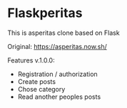 # Flaskperitas
This is asperitas clone based on Flask

Original: https://asperitas.now.sh/



Features v.1.0.0:
* Registration / authorization
* Create posts
* Chose category
* Read another peoples posts
